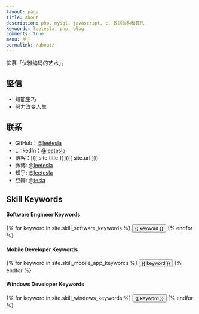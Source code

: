 ```yaml
---
layout: page
title: About
description: php, mysql, javascript, c, 数据结构和算法
keywords: leetesla, php, blog
comments: true
menu: 关于
permalink: /about/
---
```



仰慕「优雅编码的艺术」。

## 坚信

* 熟能生巧
* 努力改变人生

## 联系

* GitHub：[@leetesla](https://github.com/leetesla)
* LinkedIn：[@leetesla](https://www.linkedin.com/in/leetesla)
* 博客：[{{ site.title }}]({{ site.url }})
* 微博: [@leetesla](http://weibo.com/leetesla)
* 知乎: [@leetesla](http://www.zhihu.com/people/leetesla)
* 豆瓣: [@tesla](https://www.douban.com/people/leetesla/)

## Skill Keywords

#### Software Engineer Keywords
<div class="btn-inline">
    {% for keyword in site.skill_software_keywords %}
    <button class="btn btn-outline" type="button">{{ keyword }}</button>
    {% endfor %}
</div>

#### Mobile Developer Keywords
<div class="btn-inline">
    {% for keyword in site.skill_mobile_app_keywords %}
    <button class="btn btn-outline" type="button">{{ keyword }}</button>
    {% endfor %}
</div>

#### Windows Developer Keywords
<div class="btn-inline">
    {% for keyword in site.skill_windows_keywords %}
    <button class="btn btn-outline" type="button">{{ keyword }}</button>
    {% endfor %}
</div>
